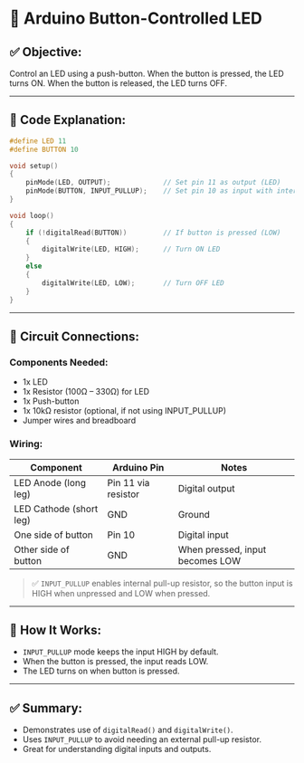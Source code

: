 # 🔘 Arduino Button-Controlled LED

## ✅ Objective:

Control an LED using a push-button. When the button is pressed, the LED turns ON. When the button is released, the LED turns OFF.

---

## 🧾 Code Explanation:

```cpp
#define LED 11
#define BUTTON 10

void setup()
{
    pinMode(LED, OUTPUT);             // Set pin 11 as output (LED)
    pinMode(BUTTON, INPUT_PULLUP);    // Set pin 10 as input with internal pull-up resistor
}

void loop()
{
    if (!digitalRead(BUTTON))         // If button is pressed (LOW)
    {
        digitalWrite(LED, HIGH);      // Turn ON LED
    }
    else
    {
        digitalWrite(LED, LOW);       // Turn OFF LED
    }
}
```

---

## 🔌 Circuit Connections:

### Components Needed:

- 1x LED
- 1x Resistor (100Ω – 330Ω) for LED
- 1x Push-button
- 1x 10kΩ resistor (optional, if not using INPUT_PULLUP)
- Jumper wires and breadboard

### Wiring:

| Component               | Arduino Pin         | Notes                           |
| ----------------------- | ------------------- | ------------------------------- |
| LED Anode (long leg)    | Pin 11 via resistor | Digital output                  |
| LED Cathode (short leg) | GND                 | Ground                          |
| One side of button      | Pin 10              | Digital input                   |
| Other side of button    | GND                 | When pressed, input becomes LOW |

> ✅ `INPUT_PULLUP` enables internal pull-up resistor, so the button input is HIGH when unpressed and LOW when pressed.

---

## 🧠 How It Works:

- `INPUT_PULLUP` mode keeps the input HIGH by default.
- When the button is pressed, the input reads LOW.
- The LED turns on when button is pressed.

---

## ✅ Summary:

- Demonstrates use of `digitalRead()` and `digitalWrite()`.
- Uses `INPUT_PULLUP` to avoid needing an external pull-up resistor.
- Great for understanding digital inputs and outputs.
